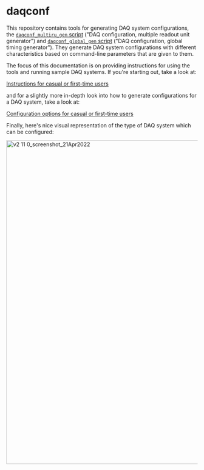 # daqconf

This repository contains tools for generating DAQ system configurations, the [`daqconf_multiru_gen` script](https://github.com/DUNE-DAQ/daqconf/blob/develop/scripts/daqconf_multiru_gen) ("DAQ configuration, multiple readout unit generator") and [`daqconf_global_gen` script](https://github.com/DUNE-DAQ/daqconf/blob/develop/scripts/daqconf_global_gen) ("DAQ configuration, global timing generator"). They generate DAQ system configurations with different characteristics based on command-line parameters that are given to them. 

The focus of this documentation is on providing instructions for using the tools and running sample DAQ systems. If you're starting out, take a look at:

[Instructions for casual or first-time users](InstructionsForCasualUsers.md)

and for a slightly more in-depth look into how to generate configurations for a DAQ system, take a look at:

[Configuration options for casual or first-time users](ConfigurationsForCasualUsers.md)

Finally, here's nice visual representation of the type of DAQ system which can be configured: 

<img width="854" alt="v2 11 0_screenshot_21Apr2022" src="https://user-images.githubusercontent.com/36311946/164559614-19d5bd08-436a-4676-a44d-5d16b9e62d97.png">
